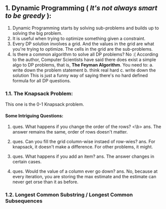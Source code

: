 ## 1. Dynamic Programming ( *It's not always smart to be greedy* ):
1. Dynamic Programming starts by solving sub-problems and builds up to solving the big problem.
2. It is useful when trying to optimize something given a constraint.
3. Every DP solution involves a grid. And the values in the grid are what you're trying to optimize. The cells in the grid are the sub-problems.
4. Is there a common algorithm to solve all DP problems? No :( According to the author, Computer Scientists have said there does exist a simple algo to DP problems, that is, **The Feyman Algorithm**.
   You need to:
   a. write down the problem statement
   b. think real hard
   c. write down the solution
This is just a funny way of saying there's no hard defined formula for all DP questions.
   

### 1.1. The Knapsack Problem:
This one is the 0-1 Knapsack problem.
#### Some Intriguing Questions:
1. ques. What happens if you change the order of the rows? <\b>
   ans. The answer remains the same, order of rows doesn't matter.

2. ques. Can you fill the grid column-wise instaed of row-wies?
   ans. For knapsack, it doesn't make a difference. For other problems, it might.

3. ques. What happens if you add an item?
   ans. The answer changes in certain cases.

4. ques. Would the value of a column ever go down?
   ans. No, because at every iteration, you are storing the max estimate and the estimate can never get orse than it as before.


### 1.2. Longest Common Substring / Longest Common Subsequences
